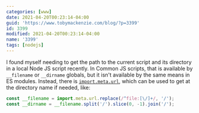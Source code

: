 ```yaml
---
categories: [www]
date: 2021-04-20T00:23:14-04:00
guid: 'https://www.tobymackenzie.com/blog/?p=3399'
id: 3399
modified: 2021-04-20T00:23:14-04:00
name: '3399'
tags: [nodejs]
---
```


I found myself needing to get the path to the current script and its directory in a local Node JS script recently.  In Common JS scripts, that is available by `__filename` or `__dirname` globals, but it isn't available by the same means in ES modules.  Instead, there is [`import.meta.url`](https://nodejs.org/api/esm.html#esm_import_meta_url), which can be used to get at the directory name if needed, like:

``` js
const __filename = import.meta.url.replace(/^file:[\/]+/, '/');
const __dirname = __filename.split('/').slice(0, -1).join('/');
```
